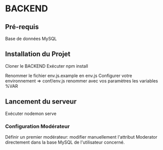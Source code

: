 # BACKEND

## Pré-requis
Base de données MySQL

## Installation du Projet
Cloner le BACKEND
Exécuter 
    npm install

Renommer le fichier env.js.example en env.js
Configurer votre environnement => conf/env.js
    renommer avec vos paramètres les variables %VAR

## Lancement du serveur
Exécuter
    nodemon serve

### Configuration Modérateur
Définir un premier modérateur:
 modifier manuellement l'attribut Moderator directement dans la base MySQL
 de l'utilisateur concerné.
    